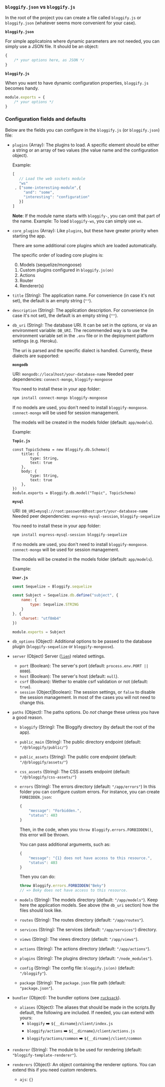 ### `bloggify.json` vs `bloggify.js`

In the root of the project you can create a file called `bloggify.js` or `bloggify.json` (whatever seems more convenient for your case).

**`bloggify.json`**

For simple applicatoins where dynamic parameters are not needed, you can simply  use a JSON file. It should be an object:

```js
{
    /* your options here, as JSON */
}
```

**`bloggify.js`**

When you want to have dynamic configuration properties, `bloggify.js` becomes handy.

```js
module.exports = {
    /* your options */
}
```

### Configuration fields and defaults

Below are the fields you can configure in the `bloggify.js` (or `bloggify.json`) file:

 - `plugins` (Array): The plugins to load. A specific element should be
    either a string or an array of two values (the value name and the
    configuration object).

    Example:

    ```js
    [
       // Load the web sockets module
       "ws"
     , ["some-interesting-module",{
         "and": "some",
         "interesting": "configuration"
       }]
    ]
    ```

    **Note**: If the module name starts with `bloggify-`, you can omit
    that part of the name.
    Example: To load `bloggify-ws`, you can simply use `ws`.

  - `core_plugins` (Array): Like `plugins`, but these have greater
     priority when starting the app.

     There are some additional core plugins which are loaded automatically.

     The specific order of loading core plugins is:

      0. Models (sequelize/mongoose)
      1. Custom plugins configured in `bloggify.js(on)`
      2. Actions
      3. Router
      4. Renderer(s)

  - `title` (String): The application name. For convenience (in case it's
     not set), the default is an empty string (`""`).

  - `description` (String): The application description. For convenience
     (in case it's not set), the default is an empty string (`""`).

  - `db_uri` (String): The database URI. It can be set in the options,
     or via an environment variable: `DB_URI`. The recommended way is
     to use the environment variable set in the `.env` file or in the
     deployment platform settings (e.g. Heroku).

     The uri is parsed and the specific dialect is handled. Currently,
     these dialects are supported:

     **`mongodb`**

     URI: `mongodb://localhost/your-database-name`
     Needed peer dependencies: `connect-mongo`, `bloggify-mongoose`

     You need to install these in your app folder:

     ```sh
     npm install connect-mongo bloggify-mongoose
     ```

     If no models are used, you don't need to install
     `bloggify-mongoose`. `connect-mongo` will be used for
     session management.

     The models will be created in the models folder (default: `app/models`).

     Example:

     **`Topic.js`**
     ```
     const TopicSchema = new Bloggify.db.Schema({
         title: {
             type: String,
             text: true
         },
         body: {
             type: String,
             text: true
         },
     })
     module.exports = Bloggify.db.model("Topic", TopicSchema)
     ```

     **`mysql`**

     URI: `DB_URI=mysql://root:password@host:port/your-database-name`
     Needed peer dependencies: `express-mysql-session`, `bloggify-sequelize`

     You need to install these in your app folder:

     ```sh
     npm install express-mysql-session bloggify-sequelize
     ```

     If no models are used, you don't need to install
     `bloggify-mongoose`. `connect-mongo` will be used for
     session management.

     The models will be created in the models folder (default: `app/models`).

     Example:

     **`User.js`**

     ```js
     const Sequelize = Bloggify.sequelize

     const Subject = Sequelize.db.define("subject", {
         name: {
             type: Sequelize.STRING
         }
     }, {
         charset: "utf8mb4"
     })

     module.exports = Subject
     ```

  -  `db_options` (Object): Additional options to be passed to the
     database plugin (`bloggify-sequelize` or `bloggify-mongoose`).
  - `server` (Object) Server ([`lien`](https://github.com/lienjs/lien)) related settings.
    - `port` (Boolean): The server's port (default: `process.env.PORT || 8080`).
    - `host` (Boolean): The server's host (default: `null`).
    - `csrf` (Boolean): Wether to enable csrf validation or not (default: `true`).
    - `session` (Object|Boolean): The session settings, or `false` to
       disable the session management. In most of the cases you will
       not need to change this.
  - `paths` (Object): The paths options. Do *not* change these unless you have a good reason.
    - `bloggify` (String): The Bloggify directory (by default the root of the app).
    - `public_main` (String): The public directory endpoint (default: `"/@/bloggify/public/"`)
    - `public_assets` (String): The public core endpoint (default: `"/@/bloggify/assets/"`)
    - `css_assets` (String): The CSS assets endpoint (default: `"/@/bloggify/css-assets/"`)
    - `errors` (String): The errors directory (default: `"/app/errors"`)
        In this folder you can configure custom errors. For instance, you can create `FORBIDDEN.json`:

        ```js
        {
            "message": "Forbidden.",
            "status": 403
        }
        ```

        Then, in the code, when you `throw Bloggify.errors.FORBIDDEN()`, this error will be thrown.

        You can pass additional arguments, such as:

        ```js
        {
            "message": "{1} does not have access to this resource.",
            "status": 403
        }
        ```

        Then you can do:

        ```js
        throw Bloggify.errors.FORBIDDEN("Beky")
        // => Beky does not have access to this resource.
        ```

    - `models` (String): The models directory (default: `"/app/models"`). Keep
       here the application models. See above (the `db_uri` section) how the files should look like.
    - `routes` (String): The routes directory (default: `"/app/routes"`).
    - `services` (String): The services (default: `"/app/services"`) directory.
    - `views` (String): The views directory (default: `"/app/views"`).
    - `actions` (String): The actions directory (default: `"/app/actions"`).
    - `plugins` (String): The plugins directory (default: `"/node_modules"`).
    - `config` (String): The config file: `bloggify.js(on)` (default: `"/bloggify"`).
    - `package` (String): The `package.json` file path (default: `"package.json"`).
  - `bundler` (Object): The bundler options (see [`rucksack`](https://github.com/Bloggify/rucksack)).
    - `aliases` (Object): The aliases that should be made in the scripts.By default, the following are included. If needed, you can extend with yours:
      - `bloggify` :arrow_right: `${__dirname}/client/index.js`
      - `bloggify/actions` :arrow_right: `${__dirname}/client/actions.js`
      - `bloggify/actions/common` :arrow_right: `${__dirname}/client/common`
  - `renderer` (String): The module to be used for rendering (default: `"bloggify-template-renderer"`).
  - `renderers` (Object): An object containing the renderer options. You can extend this if you need custom renderers.
    - `ajs`: `{}`
